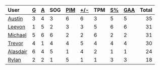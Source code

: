 | User | [G](https://github.com/rylancole/world-juniors/blob/master/STANDINGS.md#goals) | [A](https://github.com/rylancole/world-juniors/blob/master/STANDINGS.md#assists) | SOG | [PIM](https://github.com/rylancole/world-juniors/blob/master/STANDINGS.md#penalties-in-minutes) | [+/-](https://github.com/rylancole/world-juniors/blob/master/STANDINGS.md#plus--minus) | TPM | [S%](https://github.com/rylancole/world-juniors/blob/master/STANDINGS.md#save-percentage) | [GAA](https://github.com/rylancole/world-juniors/blob/master/STANDINGS.md#goals-against-average) | Total |
| :--- | ---- | ---- | ---- | ---- | ---- | ---- | ---- | ---- |  -----: |
| [Austin](https://github.com/rylancole/world-juniors/blob/master/ROSTERS.md#Austin) | 3 | 4 | 3 | 6 | 6 | 3 | 5 | 5 | 35 |
| [Leevon](https://github.com/rylancole/world-juniors/blob/master/ROSTERS.md#Leevon) | 1 | 5 | 2 | 3 | 3 | 5 | 6 | 6 | 31 |
| [Michael](https://github.com/rylancole/world-juniors/blob/master/ROSTERS.md#Michael) | 5 | 6 | 6 | 2 | 2 | 6 | 2 | 2 | 31 |
| [Trevor](https://github.com/rylancole/world-juniors/blob/master/ROSTERS.md#Trevor) | 4 | 1 | 4 | 4 | 5 | 4 | 4 | 4 | 30 |
| [Alasdair](https://github.com/rylancole/world-juniors/blob/master/ROSTERS.md#Alasdair) | 6 | 4 | 5 | 1 | 4 | 2 | 1 | 1 | 24 |
| [Rylan](https://github.com/rylancole/world-juniors/blob/master/ROSTERS.md#Rylan) | 2 | 2 | 1 | 5 | 1 | 1 | 3 | 3 | 18 |

